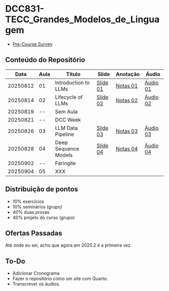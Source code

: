 # DCC831-TECC_Grandes_Modelos_de_Linguagem

- [Pre-Course Survey](https://forms.gle/7mcatGc5LtAFM2ta7)

## Conteúdo do Repositório

| Data     | Aula | Título               | Slide               | Anotação               | Áudio               |
| -------- | ---- | -------------------- | ------------------- | ---------------------- | ------------------- |
| 20250812 | 01   | Introduction to LLMs | [Slide 01][Slide01] | [Notas 01][Anotação01] | [Áudio 01][Áudio01] |
| 20250814 | 02   | Lifecycle of LLMs    | [Slide 02][Slide02] | [Notas 02][Anotação02] | [Áudio 02][Áudio02] |
| 20250819 | --   | Sem Aula             |                     |                        |                     |
| 20250821 | --   | DCC Week             |                     |                        |                     |
| 20250826 | 03   | LLM Data Pipeline    | [Slide 03][Slide03] | [Notas 03][Anotação03] | [Áudio 03][Áudio03] |
| 20250828 | 04   | Deep Sequence Models | [Slide 04][Slide04] | [Notas 04][Anotação04] | [Áudio 04][Áudio04] |
| 20250902 | --   | Faringite            |                     |                        |                     |
| 20250904 | 05   | XXX                  |                     |                        |                     |

<!-- Links -->

<!-- Aula 04 -->

[Slide04]: Files/Slides/04-Deep-Seq-Models.pdf
[Anotação04]: Files/Anotações/04-Deep-Seq-Models.md
[Áudio04]: Files/Áudios/2025-08-28_17.17.12-LLM-Aula_04.mp3

<!-- Aula 03 -->

[Slide03]: Files/Slides/03-XXX.pdf
[Anotação03]: Files/Anotações/03-LLM-data-pipeline.md
[Áudio03]: Files/Áudios/2025-08-26_17.01.04-LLM-Aula_03.mp3

<!-- Aula 02 -->

[Slide02]: Files/Slides/02-lifecycle.pdf
[Anotação02]: Files/Anotações/02-lifecycle.md
[Áudio02]: Files/Áudios/2025-08-14_17.06.20-LLM-Aula_02.mp3

<!-- Aula 01 -->

[Slide01]: Files/Slides/01-introduction.pdf
[Anotação01]: Files/Anotações/01-introduction.md
[Áudio01]: Files/Áudios/2025-08-12_17.07.13-LLM-Aula_01.mp3

## Distribuição de pontos

- 10% exercícios
- 10% seminários (grupo)
- 40% duas provas
- 40% projeto do curso (grupo)

## Ofertas Passadas

Até onde eu sei, acho que agora em 2025.2 é a primeira vez.

## To-Do

- Adicionar Cronograma
- Fazer o repositório como um site com Quarto.
- Transcrever os áudios.
